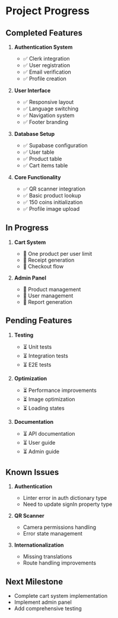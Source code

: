 # Project Progress

## Completed Features
1. **Authentication System**
   - ✅ Clerk integration
   - ✅ User registration
   - ✅ Email verification
   - ✅ Profile creation

2. **User Interface**
   - ✅ Responsive layout
   - ✅ Language switching
   - ✅ Navigation system
   - ✅ Footer branding

3. **Database Setup**
   - ✅ Supabase configuration
   - ✅ User table
   - ✅ Product table
   - ✅ Cart items table

4. **Core Functionality**
   - ✅ QR scanner integration
   - ✅ Basic product lookup
   - ✅ 150 coins initialization
   - ✅ Profile image upload

## In Progress
1. **Cart System**
   - 🔄 One product per user limit
   - 🔄 Receipt generation
   - 🔄 Checkout flow

2. **Admin Panel**
   - 🔄 Product management
   - 🔄 User management
   - 🔄 Report generation

## Pending Features
1. **Testing**
   - ⏳ Unit tests
   - ⏳ Integration tests
   - ⏳ E2E tests

2. **Optimization**
   - ⏳ Performance improvements
   - ⏳ Image optimization
   - ⏳ Loading states

3. **Documentation**
   - ⏳ API documentation
   - ⏳ User guide
   - ⏳ Admin guide

## Known Issues
1. **Authentication**
   - Linter error in auth dictionary type
   - Need to update signIn property type

2. **QR Scanner**
   - Camera permissions handling
   - Error state management

3. **Internationalization**
   - Missing translations
   - Route handling improvements

## Next Milestone
- Complete cart system implementation
- Implement admin panel
- Add comprehensive testing 